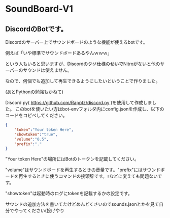 # SoundBoard-V1
## DiscordのBotです。

Discordのサーバー上でサウンドボードのような機能が使えるbotです。

例えば「いや標準でサウンドボードあるやんｗｗｗ」

という人もいると思いますが、~~Discordのクソ仕様のせいで~~Nitroがないと他のサーバーのサウンドは使えません。

なので、何個でも追加して再生できるようにしたいということで作りました。

(あとPythonの勉強もかねて)

Discord.py( https://github.com/Rapptz/discord.py )を使用して作成しました。
このbotを使いたい方はbot-envフォルダ内にconfig.jsonを作成し、以下のコードをコピぺしてください。
```json:config.json
{
    "token":"Your token Here",
    "showtoken":"true",
    "volume":"0.5",
    "prefix":"."
}
```

"Your token Here"の場所にはBotのトークンを記載してください。

"volume"はサウンドボードを再生するときの音量です。"prefix"にはサウンドボードを再生するときに使うコマンドの接頭辞です。`!`などに変えても問題ないです。

"showtoken"は起動時のログにtokenを記載するかの設定です。

サウンドの追加方法を書いてたけどめんどくさいのでsounds.jsonとかを見て自分でやってください(投げやり

